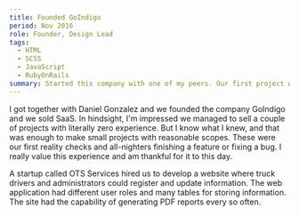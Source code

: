 ```yaml
---
title: Founded GoIndigo
period: Nov 2016
role: Founder, Design Lead
tags: 
  - HTML
  - SCSS
  - JavaScript
  - RubyOnRails
summary: Started this company with one of my peers. Our first project was a gas service calculator web app.
---
```

I got together with Daniel Gonzalez and we founded the company GoIndigo and we sold SaaS. In hindsight, I'm impressed we managed to sell a couple of projects with literally zero experience. But I know what I knew, and that was enough to make small projects with reasonable scopes. These were our first reality checks and all-nighters finishing a feature or fixing a bug. I really value this experience and am thankful for it to this day.

A startup called OTS Services hired us to develop a website where truck drivers and administrators could register and update information. The web application had different user roles and many tables for storing information. The site had the capability of generating PDF reports every so often.